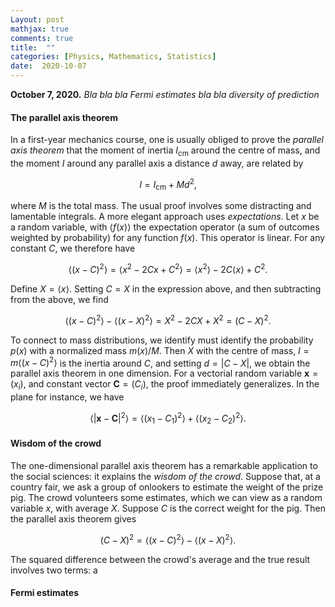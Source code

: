 ```yaml
---
Layout: post
mathjax: true
comments: true
title:  ""
categories: [Physics, Mathematics, Statistics]
date:  2020-10-07
---
```


**October 7, 2020.** *Bla bla bla Fermi estimates bla bla diversity of
  prediction*

#### The parallel axis theorem

In a first-year mechanics course, one is usually obliged to prove the
*parallel axis theorem* that the moment of inertia $I_\text{cm}$
around the centre of mass, and the moment $I$ around any parallel axis
a distance $d$ away, are related by

$$
I = I_\text{cm} + Md^2,
$$

where $M$ is the total mass.
The usual proof involves some distracting and lamentable integrals.
A more elegant approach uses *expectations*.
Let $x$ be a random variable, with $\langle f(x)\rangle$ the
expectation operator (a sum of outcomes weighted by probability) for
any function $f(x)$.
This operator is linear.
For any constant $C$, we therefore have

$$
\langle (x - C)^2 \rangle = \langle x^2 - 2Cx + C^2 \rangle = \langle x^2 \rangle - 2 C\langle x
\rangle + C^2.
$$

Define $X = \langle x\rangle$. Setting $C = X$ in the expression
above, and then subtracting from the above, we find 

$$
\langle (x - C)^2 \rangle - \langle (x - X)^2 \rangle = X^2 - 2CX +
X^2 = (C - X)^2.
$$

To connect to mass distributions, we identify must identify
the probability $p(x)$ with a normalized mass $m(x)/M$.
Then $X$ with the centre of mass, $I = m\langle (x - C)^2
\rangle$ is the inertia around $C$, and setting $d = |C - X|$, we
obtain the parallel axis theorem in one dimension.
For a vectorial random variable $\mathbf{x}= (x_i)$, and constant vector
$\mathbf{C} = (C_i)$, the proof immediately generalizes. In the plane
for instance, we have

$$
\langle |\mathbf{x} - \mathbf{C}|^2 \rangle = \langle (x_1 - C_1)^2
\rangle + \langle (x_2 - C_2)^2 \rangle.
$$

#### Wisdom of the crowd

The one-dimensional parallel axis theorem has a remarkable
application to the social sciences: it explains the *wisdom of the crowd*.
Suppose that, at a country fair, we ask a group of onlookers to
estimate the weight of the prize pig.
The crowd volunteers some estimates, which we can view as a random
variable $x$, with average $X$.
Suppose $C$ is the correct weight for the pig.
Then the parallel axis theorem gives

$$
(C - X)^2 = \langle (x - C)^2 \rangle - \langle (x - X)^2 \rangle.
$$

The squared difference between the crowd's average and the true result
involves two terms: a 

#### Fermi estimates
